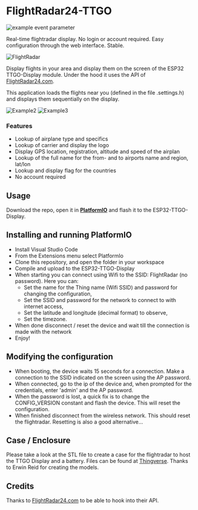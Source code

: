# FlightRadar24-TTGO

![example event parameter](https://github.com/rzeldent/esp32-flightradar24-ttgo/actions/workflows/main.yml/badge.svg?event=push)

Real-time flightradar display. No login or account required.
Easy configuration through the web interface. Stable.

![FlightRadar](assets/20210611_183208.jpg)

Display flights in your area and display them on the screen of the ESP32 TTGO-Display module.
Under the hood it uses the API of [FlightRadar24.com](https://www.flightradar24.com/).

This application loads the flights near you (defined in the file .settings.h) and displays them sequentially on the display.

![Example2](assets/20211107_162659.jpg)
![Example3](assets/20211107_162732.jpg)

### Features
- Lookup of airplane type and specifics
- Lookup of carrier and display the logo
- Display GPS location, registration,  altitude and speed of the airplan
- Lookup of the full name for the from- and to airports name and region, lat/lon
- Lookup and display flag for the countries
- No account required

## Usage
Download the repo, open it in [**PlatformIO**](https://platformio.org/) and flash it to the ESP32-TTGO-Display.

## Installing and running PlatformIO

- Install Visual Studio Code
- From the Extensions menu select PlatformIo
- Clone this repository, and open the folder in your workspace
- Compile and upload to the ESP32-TTGO-Display
- When starting you can connect using Wifi to the SSID: FlightRadar (no password). Here you can:
    - Set the name for the Thing name (Wifi SSID) and password for changing the configuration,
    - Set the SSID and password for the network to connect to with internet access,
    - Set the latitude and longitude (decimal format) to observe,
    - Set the timezone.
- When done disconnect / reset the device and wait till the connection is made with the network
- Enjoy!

## Modifying the configuration
- When booting, the device waits 15 seconds for a connection. Make a connection to the SSID indicated on the screen using the AP password.
- When connected, go to the ip of the device and, when prompted for the credentials, enter 'admin' and the AP password.
- When the password is lost, a quick fix is to change the CONFIG_VERSION constant and flash the device. This will reset the configuration.
- When finished disconnect from the wireless network. This should reset the flightradar. Resetting is also a good alternative...

## Case / Enclosure
Please take a look at the STL file to create a case for the flightradar to host the TTGO Display and a battery. Files can be found at [Thingverse](https://www.thingiverse.com/thing:5412296/files). Thanks to Erwin Reid for creating the models.

## Credits
Thanks to [FlightRadar24.com](https://www.flightradar24.com/) to be able to hook into their API.
